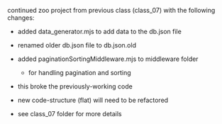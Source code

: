 continued zoo project from previous class (class_07) with the following changes:

- added data_generator.mjs to add data to the db.json file
- renamed older db.json file to db.json.old
- added paginationSortingMiddleware.mjs to middleware folder
  - for handling pagination and sorting
- this broke the previously-working code
- new code-structure (flat) will need to be refactored

- see class_07 folder for more details
